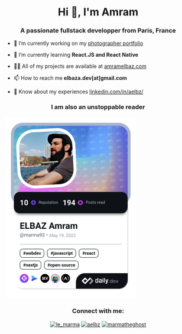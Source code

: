 <h1 align="center">Hi 👋, I'm Amram</h1>
<h3 align="center">A passionate fullstack developper from Paris, France</h3>

- 🔭 I’m currently working on my [photographer portfolio](https://github.com/Marma92/portphotov2)

- 🌱 I’m currently learning **React.JS and React Native**

- 👨‍💻 All of my projects are available at [amramelbaz.com](http://amramelbaz.com)

- 📫 How to reach me **elbaza.dev[at]gmail.com**

- 📄 Know about my experiences [linkedin.com/in/aelbz/](https://www.linkedin.com/in/aelbz/)


<h3 align="center">I am also an unstoppable reader</h3>


<a href="https://app.daily.dev/marma92"><img src="./devcard.png" width="356" alt="Amram's Dev Card"/></a>

<h3 align="center">Connect with me:</h3>
<p align="center">
<a href="https://twitter.com/le_marma" target="blank"><img align="center" src="https://raw.githubusercontent.com/rahuldkjain/github-profile-readme-generator/master/src/images/icons/Social/twitter.svg" alt="le_marma" height="30" width="40" /></a>
<a href="https://linkedin.com/in/aelbz" target="blank"><img align="center" src="https://raw.githubusercontent.com/rahuldkjain/github-profile-readme-generator/master/src/images/icons/Social/linked-in-alt.svg" alt="aelbz" height="30" width="40" /></a>
<a href="https://instagram.com/marmatheghost" target="blank"><img align="center" src="https://raw.githubusercontent.com/rahuldkjain/github-profile-readme-generator/master/src/images/icons/Social/instagram.svg" alt="marmatheghost" height="30" width="40" /></a>
</p>




